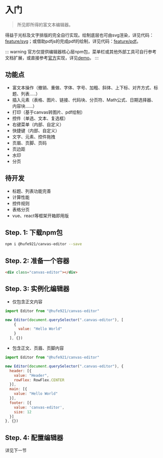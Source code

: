 # 入门

> 所见即所得的富文本编辑器。

得益于光标及文字排版的完全自行实现。绘制底层也可由svg渲染，详见代码：[feature/svg](https://github.com/Hufe921/canvas-editor/tree/feature/svg)；或借助pdfjs的完成pdf的绘制，详见代码：[feature/pdf](https://github.com/Hufe921/canvas-editor/tree/feature/pdf)。

::: warning
官方仅提供编辑器核心层npm包，菜单栏或其他外部工具可自行参考文档扩展，或直接参考[官方](https://github.com/Hufe921/canvas-editor)实现，详见[demo](https://hufe.club/canvas-editor/)。
:::

## 功能点

- 富文本操作（撤销、重做、字体、字号、加粗、斜体、上下标、对齐方式、标题、列表.....）
- 插入元素（表格、图片、链接、代码块、分页符、Math公式、日期选择器、内容块......）
- 打印（基于canvas转图片、pdf绘制）
- 控件（单选、文本、复选框）
- 右键菜单（内部、自定义）
- 快捷键（内部、自定义）
- 文字、元素、控件拖拽
- 页眉、页脚、页码
- 页边距
- 水印
- 分页

## 待开发

- 标题、列表功能完善
- 计算性能
- 控件规则
- 表格分页
- vue、react等框架开箱即用版

## Step. 1: 下载npm包

```sh
npm i @hufe921/canvas-editor --save
```

## Step. 2: 准备一个容器

```html
<div class="canvas-editor"></div>
```

## Step. 3: 实例化编辑器

- 仅包含正文内容
```javascript
import Editor from "@hufe921/canvas-editor"

new Editor(document.querySelector(".canvas-editor"), [
    {
      value: "Hello World"
    }
  ], {})
```

- 包含正文、页眉、页脚内容
```javascript
import Editor from "@hufe921/canvas-editor"

new Editor(document.querySelector(".canvas-editor"), {
  header: [{
    value: "Header",
    rowFlex: RowFlex.CENTER
  }],
  main: [{
    value: "Hello World"
  }],
  footer: [{
    value: 'canvas-editor',
    size: 12
  }]
}, {})
```

## Step. 4: 配置编辑器

详见下一节